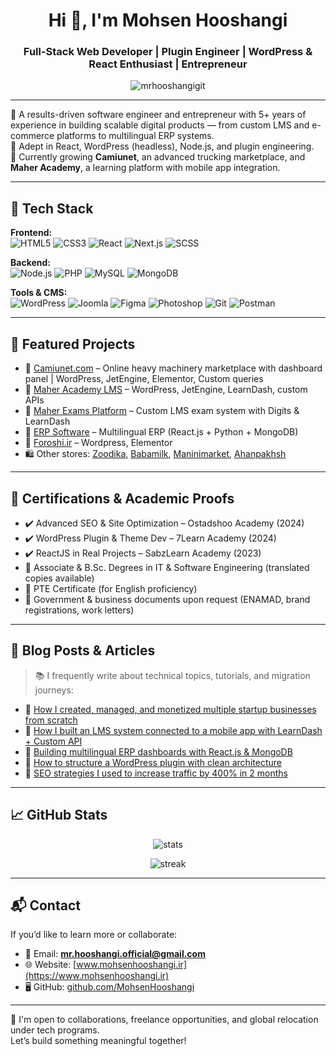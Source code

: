 <h1 align="center">Hi 👋, I'm Mohsen Hooshangi</h1>
<h3 align="center">Full-Stack Web Developer | Plugin Engineer | WordPress & React Enthusiast | Entrepreneur</h3>

<p align="center">
  <img src="https://komarev.com/ghpvc/?username=mrhooshangigit&label=Profile%20views&color=0e75b6&style=flat" alt="mrhooshangigit" />
</p>

---

🎯 A results-driven software engineer and entrepreneur with 5+ years of experience in building scalable digital products — from custom LMS and e-commerce platforms to multilingual ERP systems.  
🔧 Adept in React, WordPress (headless), Node.js, and plugin engineering.  
🌱 Currently growing **Camiunet**, an advanced trucking marketplace, and **Maher Academy**, a learning platform with mobile app integration.

---

## 🔧 Tech Stack

**Frontend:**  
![HTML5](https://img.shields.io/badge/-HTML5-E34F26?style=flat&logo=html5&logoColor=white)
![CSS3](https://img.shields.io/badge/-CSS3-1572B6?style=flat&logo=css3)
![React](https://img.shields.io/badge/-React-61DAFB?style=flat&logo=react)
![Next.js](https://img.shields.io/badge/-Next.js-000000?style=flat&logo=next.js)
![SCSS](https://img.shields.io/badge/-SCSS-CC6699?style=flat&logo=sass)

**Backend:**  
![Node.js](https://img.shields.io/badge/-Node.js-339933?style=flat&logo=node.js)
![PHP](https://img.shields.io/badge/-PHP-777BB4?style=flat&logo=php)
![MySQL](https://img.shields.io/badge/-MySQL-4479A1?style=flat&logo=mysql)
![MongoDB](https://img.shields.io/badge/-MongoDB-47A248?style=flat&logo=mongodb)

**Tools & CMS:**  
![WordPress](https://img.shields.io/badge/-WordPress-21759B?style=flat&logo=wordpress)
![Joomla](https://img.shields.io/badge/-Joomla-5091CD?style=flat&logo=joomla)
![Figma](https://img.shields.io/badge/-Figma-F24E1E?style=flat&logo=figma)
![Photoshop](https://img.shields.io/badge/-Photoshop-31A8FF?style=flat&logo=adobe-photoshop)
![Git](https://img.shields.io/badge/-Git-F05032?style=flat&logo=git)
![Postman](https://img.shields.io/badge/-Postman-FF6C37?style=flat&logo=postman)

---

## 🚀 Featured Projects

- 🔗 [Camiunet.com](https://camiunet.com) – Online heavy machinery marketplace with dashboard panel | WordPress, JetEngine, Elementor, Custom queries
- 🔗 [Maher Academy LMS](https://maher.ir) – WordPress, JetEngine, LearnDash, custom APIs
- 🔗 [Maher Exams Platform](https://azmoon.maher.ir) – Custom LMS exam system with Digits & LearnDash
- 🔗 [ERP Software](https://emaco.ngerp.ir) – Multilingual ERP (React.js + Python + MongoDB)
- 🔗 [Foroshi.ir](https://foroshi.ir) – Wordpress, Elementor
- 🛍️ Other stores: [Zoodika](https://zoodika.com), [Babamilk](https://babamilk.ir), [Maninimarket](https://www.maninimarket.ir), [Ahanpakhsh](https://www.ahanpakhsh.com)

---

## 📜 Certifications & Academic Proofs

- ✔️ Advanced SEO & Site Optimization – Ostadshoo Academy (2024)
- ✔️ WordPress Plugin & Theme Dev – 7Learn Academy (2024)
- ✔️ ReactJS in Real Projects – SabzLearn Academy (2023)
- 📄 Associate & B.Sc. Degrees in IT & Software Engineering (translated copies available)
- 🪪 PTE Certificate (for English proficiency)
- 🧾 Government & business documents upon request (ENAMAD, brand registrations, work letters)

---

## 🧠 Blog Posts & Articles

> 📚 I frequently write about technical topics, tutorials, and migration journeys:

- 🚀 [How I created, managed, and monetized multiple startup businesses from scratch](#)
- 🧨 [How I built an LMS system connected to a mobile app with LearnDash + Custom API](#)
- 🧩 [Building multilingual ERP dashboards with React.js & MongoDB](#)
- 🧪 [How to structure a WordPress plugin with clean architecture](#)
- 🔐 [SEO strategies I used to increase traffic by 400% in 2 months](#)

---

## 📈 GitHub Stats

<p align="center">
  <img src="https://github-readme-stats.vercel.app/api?username=MohsenHooshangi&show_icons=true&theme=radical" alt="stats" />
</p>

<p align="center">
  <img src="https://github-readme-streak-stats.herokuapp.com/?user=MohsenHooshangi" alt="streak" />
</p>

---

## 📬 Contact

If you’d like to learn more or collaborate:

- 📧 Email: **mr.hooshangi.official@gmail.com**  
- 🌐 Website: [www.mohsenhooshangi.ir](https://www.mohsenhooshangi.ir)  
- 🖥️ GitHub: [github.com/MohsenHooshangi](https://github.com/MohsenHooshangi)

---

🎯 I'm open to collaborations, freelance opportunities, and global relocation under tech programs.  
Let’s build something meaningful together!
